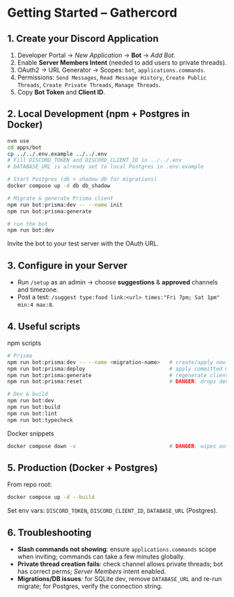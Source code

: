 # Getting Started – Gathercord

## 1. Create your Discord Application

1. Developer Portal → *New Application* → **Bot** → *Add Bot*.
2. Enable **Server Members Intent** (needed to add users to private threads).
3. OAuth2 → URL Generator → Scopes: `bot`, `applications.commands`.
4. Permissions: `Send Messages`, `Read Message History`, `Create Public Threads`, `Create Private Threads`, `Manage Threads`.
5. Copy **Bot Token** and **Client ID**.

## 2. Local Development (npm + Postgres in Docker)

```bash
nvm use
cd apps/bot
cp ../../.env.example ../../.env
# Fill DISCORD_TOKEN and DISCORD_CLIENT_ID in ../../.env
# DATABASE_URL is already set to local Postgres in .env.example

# Start Postgres (db + shadow db for migrations)
docker compose up -d db db_shadow

# Migrate & generate Prisma client
npm run bot:prisma:dev -- --name init
npm run bot:prisma:generate

# run the bot
npm run bot:dev
```

Invite the bot to your test server with the OAuth URL.

## 3. Configure in your Server

- Run `/setup` as an admin → choose **suggestions** & **approved** channels and timezone.
- Post a test: `/suggest type:food link:<url> times:"Fri 7pm; Sat 1pm" min:4 max:8`.

## 4. Useful scripts

npm scripts

```sh
# Prisma
npm run bot:prisma:dev -- --name <migration-name>   # create/apply new migration locally
npm run bot:prisma:deploy                           # apply committed migrations (CI/Prod)
npm run bot:prisma:generate                         # regenerate client
npm run bot:prisma:reset                            # DANGER: drops dev DB and reapplies

# Dev & build
npm run bot:dev
npm run bot:build
npm run bot:lint
npm run bot:typecheck
```

Docker snippets

```sh
docker compose down -v                              # DANGER: wipes out all data
```

## 5. Production (Docker + Postgres)

From repo root:
```bash
docker compose up -d --build
```
Set env vars: `DISCORD_TOKEN`, `DISCORD_CLIENT_ID`, `DATABASE_URL` (Postgres).

## 6. Troubleshooting

- **Slash commands not showing**: ensure `applications.commands` scope when inviting; commands can take a few minutes globally.
- **Private thread creation fails**: check channel allows private threads; bot has correct perms; *Server Members* intent enabled.
- **Migrations/DB issues**: for SQLite dev, remove `DATABASE_URL` and re-run migrate; for Postgres, verify the connection string.

